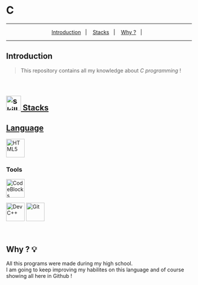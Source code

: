 # C

***

<p align="center" dir="auto">
   <a href="https://github.com/MiguelIlekSantos/C/edit/main/README.md#introduction">Introduction</a>&nbsp;&nbsp;&nbsp;|&nbsp;&nbsp;&nbsp;
   <a href="https://github.com/MiguelIlekSantos/C/edit/main/README.md#stacks"> Stacks</a>&nbsp;&nbsp;&nbsp;|&nbsp;&nbsp;&nbsp;
   <a href="https://github.com/MiguelIlekSantos/C/edit/main/README.md#why--bulb">Why ?</a>&nbsp;&nbsp;&nbsp;|&nbsp;&nbsp;&nbsp;
</p>
 
***

## Introduction

> This repository contains all my knowledge about _C programming_ ! <br>


<br>

<div dir="auto">
<h2 tabindex="-1" id="user-content--stacks-" dir="auto"><a class="heading-link" href="#-stacks-"><img alt="skills" width="40" height="40" src="https://user-images.githubusercontent.com/59892368/197614534-e12fb94a-b5cf-44ff-8d57-debad7299b0b.png" style="max-width: 100%;"> Stacks</h2>
    

## Language

<p dir="auto"><a href="https://nextjs.org" rel="nofollow"> 
   <a href="https://developer.mozilla.org/pt-BR/docs/Web/HTML" rel="nofollow"><img alt="HTML5" width="50" height="50" src="https://github.com/MiguelIlekSantos/C/assets/138301252/f8d45e36-8fe2-4e60-9bab-8f36fefd60f6" style="max-width: 100%;"></a>
   <br>

### Tools

<p dir="auto"><a href="https://code.visualstudio.com/" rel="nofollow"><img alt="CodeBlocks" width="50" height="50" src="https://github.com/MiguelIlekSantos/C/assets/138301252/f25070bb-bfaf-4b3c-b3d8-2dc2ef518e3f" style="max-width: 100%;"></a>
<p dir="auto"><a href="https://code.visualstudio.com/" rel="nofollow"><img alt="Dev C++" width="50" height="50" src="https://github.com/MiguelIlekSantos/C/assets/138301252/5848bd99-5fcd-4d94-8b8c-67c6b8fa8830" style="max-width: 100%;"></a>
<a href="https://git-scm.com/" rel="nofollow"><img alt="Git" width="50" height="50" src="https://github.com/MiguelIlekSantos/russian-alphabet-game/assets/138301252/9652960c-8fb4-42e2-a9b6-c587fe9f7a15" style="max-width: 100%;"></a></p>

<br>


## Why ? :bulb:

All this programs were made during my high school. <br>
I am going to keep improving my habilites on this language and of course showing all here in Github !
<br>

